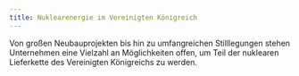 ```yaml
---
title: Nuklearenergie im Vereinigten Königreich
---
```


Von großen Neubauprojekten bis hin zu umfangreichen Stilllegungen stehen Unternehmen eine Vielzahl an Möglichkeiten offen, um Teil der nuklearen Lieferkette des Vereinigten Königreichs zu werden.
